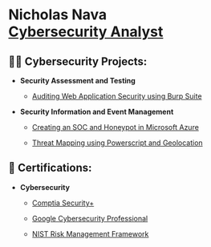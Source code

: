 <h1>Nicholas Nava
  <br/><a href="https://www.linkedin.com/in/nk-nava">Cybersecurity Analyst</a>

<h2>👨‍💻 Cybersecurity Projects:</h2>

- <b>Security Assessment and Testing</b>

  - [Auditing Web Application Security using Burp Suite](https://github.com/nicknava1/Burp-Suite)

- <b>Security Information and Event Management</b>

  - [Creating an SOC and Honeypot in Microsoft Azure](https://github.com/nicknava1/Soc-Honeypot)
 
  - [Threat Mapping using Powerscript and Geolocation](https://github.com/nicknava1/Threatmapping)
    
<h2>📜 Certifications:</h2>

- <b>Cybersecurity</b>

  - [Comptia Security+](https://github.com/nicknava1/Certifications/blob/main/CompTIA%20Security%2B%20ce%20certificate.pdf)
    
  - [Google Cybersecurity Professional](https://github.com/nicknava1/Certifications/blob/main/Google%20Cybersecurity%20Professional.pdf)
    
  - [NIST Risk Management Framework](https://github.com/nicknava1/Certifications/blob/main/NIST%20RMF.pdf)
